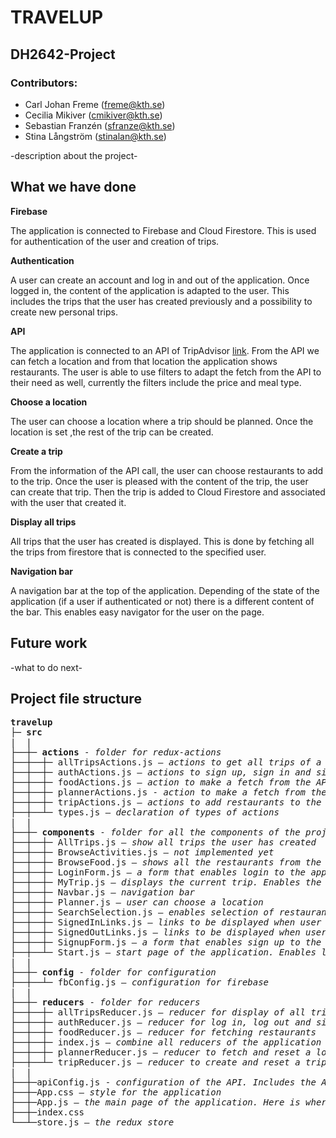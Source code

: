 # TRAVELUP

## DH2642-Project

### Contributors: 

* Carl Johan Freme (freme@kth.se)
* Cecilia Mikiver (cmikiver@kth.se)
* Sebastian Franzén (sfranze@kth.se)
* Stina Långström (stinalan@kth.se)

-description about the project-

## What we have done

**Firebase**

The application is connected to Firebase and Cloud Firestore. This is used for authentication of the user and creation of trips.


**Authentication**

A user can create an account and log in and out of the application. Once logged in, the content of the application is adapted to the user. This includes the trips that the user has created previously and a possibility to create new personal trips.


**API**

The application is connected to an API of TripAdvisor [link](https://rapidapi.com/apidojo/api/tripadvisor1/details?fbclid=IwAR05QjbZPHZCQecy0d58nhEFwCk_gh7uu8JMXMtuPlHP7gjsxdXLF1kQVAk). From the API we can fetch a location and from that location the application shows restaurants. The user is able to use filters to adapt the fetch from the API to their need as well, currently the filters include the price and meal type.


**Choose a location**

The user can choose a location where a trip should be planned. Once the location is set ,the rest of the trip can be created.


**Create a trip**

From the information of the API call, the user can choose restaurants to add to the trip. Once the user is pleased with the content of the trip, the user can create that trip. Then the trip is added to Cloud Firestore and associated with the user that created it.


**Display all trips**

All trips that the user has created is displayed. This is done by fetching all the trips from firestore that is connected to the specified user.


**Navigation bar**

A navigation bar at the top of the application. Depending of the state of the application (if a user if authenticated or not) there is a different content of the bar. This enables easy navigator for the user on the page.


## Future work

-what to do next-

## Project file structure
<pre>
<b>travelup</b>
├─ <b>src</b>
|  |
├──┼─ <b>actions</b> - <i>folder for redux-actions</i>
├──┼──┼─ allTripsActions.js – <i>actions to get all trips of a user from Cloud Firestore</i>
├──┼──┼─ authActions.js – <i>actions to sign up, sign in and sign out for a user</i>
├──┼──┼─ foodActions.js – <i>action to make a fetch from the API to get restaurants</i>
├──┼──┼─ plannerActions.js - <i>action to make a fetch from the API to get location id from the wanted location</i>
├──┼──┼─ tripActions.js – <i>actions to add restaurants to the trip and action to add the entire trip the database. When the entire trip is added, the current trip is reset</i> 
├──┼──┴─ types.js – <i>declaration of types of actions</i>
|  |
├──┼─ <b>components</b> - <i>folder for all the components of the project</i>
├──┼──┼─ AllTrips.js – <i>show all trips the user has created</i>
├──┼──┼─ BrowseActivities.js – <i>not implemented yet</i>
├──┼──┼─ BrowseFood.js – <i>shows all the restaurants from the fetch. Enables filtering of restaurants as well</i>
├──┼──┼─ LoginForm.js – <i>a form that enables login to the application</i>
├──┼──┼─ MyTrip.js – <i>displays the current trip. Enables the creation of the trip if a button is clicked</i>
├──┼──┼─ Navbar.js – <i>navigation bar</i>
├──┼──┼─ Planner.js – <i>user can choose a location</i>
├──┼──┼─ SearchSelection.js – <i>enables selection of restaurants, accommodation (not implemented yet) and activities (not implemented yet)</i>
├──┼──┼─ SignedInLinks.js – <i>links to be displayed when user is sign in</i>
├──┼──┼─ SignedOutLinks.js – <i>links to be displayed when user is signed out</i>
├──┼──┼─ SignupForm.js – <i>a form that enables sign up to the application</i>
├──┼──┴─ Start.js – <i>start page of the application. Enables log in or sign up. Users is redirected immediately if already signed in.</i>
|  |
├──┼─ <b>config</b> - <i>folder for configuration</i>
├──┼──┴─ fbConfig.js – <i>configuration for firebase</i>
|  |
├──┼─ <b>reducers</b> - <i>folder for reducers </i>
├──┼──┼─ allTripsReducer.js – <i>reducer for display of all trips of a user</i>
├──┼──┼─ authReducer.js – <i>reducer for log in, log out and sign up</i>
├──┼──┼─ foodReducer.js – <i>reducer for fetching restaurants</i>
├──┼──┼─ index.js – <i>combine all reducers of the application</i>
├──┼──┼─ plannerReducer.js – <i>reducer to fetch and reset a location</i>
├──┼──┴─ tripReducer.js – <i>reducer to create and reset a trip</i>
|  |
├──┼─apiConfig.js - <i>configuration of the API. Includes the API-key</i>
├──┼─App.css – <i>style for the application</i>
├──┼─App.js – <i>the main page of the application. Here is where the routing occurs</i> 
├──┼─index.css 
└──┴─store.js – <i>the redux store</i>
</pre>


